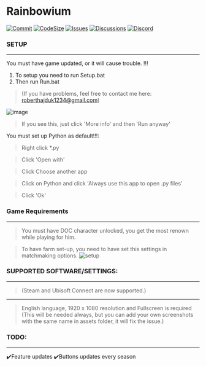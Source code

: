 # Rainbowium

[![Commit](https://img.shields.io/github/last-commit/DuroDaCoder/Rainbowium)](https://github.com/DuroDaCoder/Rainbowium)
[![CodeSize](https://img.shields.io/github/languages/code-size/DuroDaCoder/Rainbowium)](https://github.com/DuroDaCoder/Rainbowium)
[![Issues](https://img.shields.io/github/issues/DuroDaCoder/Rainbowium)](https://github.com/DuroDaCoder/Rainbowium/issues)
[![Discussions](https://img.shields.io/github/discussions/DuroDaCoder/Rainbowium)](https://github.com/DuroDaCoder/Rainbowium/discussions)
[![Discord](https://img.shields.io/discord/833647567996321832?label=Join%20Discord)](https://discord.gg/uSttY72hB9)


### SETUP
------------------
You must have game updated, or it will cause trouble. !!!

1. To setup you need to run Setup.bat
2. Then run Run.bat

>(If you have problems, feel free to contact me here: roberthajduk1234@gmail.com)

![image](https://user-images.githubusercontent.com/48152410/149362168-80133035-8e59-4bac-8a5f-767340fb3b48.png)
>If you see this, just click 'More info' and then 'Run anyway'

You must set up Python as default!!!:

>Right click *.py

>Click 'Open with'

>Click Choose another app

>Click on Python and click 'Always use this app to open .py files'

>Click 'Ok'


### Game Requirements
------------------
>You must have DOC character unlocked, you get the most renown while playing for him.

>To have farm set-up, you need to have set this settings in matchmaking options.
![setup](https://user-images.githubusercontent.com/48152410/152682714-a099867a-5a36-4b49-846d-411bfebcfc29.png)


### SUPPORTED SOFTWARE/SETTINGS:
------------------
>(Steam and Ubisoft Connect are now supported.)
___
>English language, 1920 x 1080 resolution and Fullscreen is required (This will be needed always, but you can add your own screenshots with the same name in assets folder, it will fix the issue.)


### TODO:
------------------
✔️Feature updates
✔️Buttons updates every season
